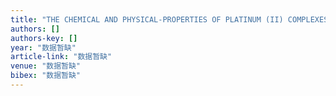 ```yaml
---
title: "THE CHEMICAL AND PHYSICAL-PROPERTIES OF PLATINUM (II) COMPLEXES COORDINATED TO THE BIPHENYL DIANION"
authors: []
authors-key: []
year: "数据暂缺"
article-link: "数据暂缺"
venue: "数据暂缺"
bibex: "数据暂缺"
---
```

